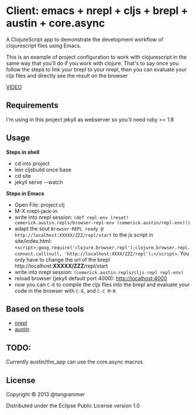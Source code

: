 # Client:  emacs + nrepl + cljs + brepl + austin + core.async
A ClojureScript app to demonstrate the development workflow of clojurescript files using Emacs.

This is an example of project configuration to work with clojurescript in the same way that you'll do if you work with clojure. 
That's to say once you follow the steps to link your brepl to your nrepl, then you can evaluate your cljs files and directly see the result on the browser 

[VIDEO](https://vimeo.com/77124644) 

## Requirements
I'm using in this project jekyll as webserver so you'll need ruby >= 1.8 


## Usage

**Steps in shell**

* cd into project
* lein cljsbuild once base
* cd site 
* jekyll serve --watch

**Steps in Emacs**   

* Open File: project.clj   
* M-X nrepl-jack-in
* write into nrepl session: `(def repl-env (reset! cemerick.austin.repls/browser-repl-env
                      (cemerick.austin/repl-env)))`
* adapt the sout `Browser-REPL ready @ http://localhost:XXXXX/ZZZ/repl/start` to the js script in site/index.html: `<script>;goog.require('clojure.browser.repl');clojure.browser.repl.connect.call(null, 'http://localhost:XXXX/ZZZ/repl');</script>`. You only have to change the url of the brepl http://localhost:**XXXXX/ZZZ**/repl/start
* write into nrepl session: `(cemerick.austin.repls/cljs-repl repl-env)`
* reload browser (jekyll default port 4000): [http://localhost:4000](http://localhost:4000)
* now you can `C-K` to compile the cljs files into the brepl and evaluate your code in the browser with `C-E`, and `C-C M-N`



## Based on these tools  
* [nrepl](https://github.com/clojure/tools.nrepl)
* [austin](https://github.com/cemerick/austin)


## TODO: 
Currently austin/the_app can use the core.async macros 


## License

Copyright © 2013 @tangrammer

Distributed under the Eclipse Public License version 1.0 
